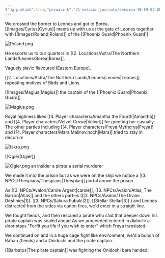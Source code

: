 ```yaml
---
{"dg-publish":true,"permalink":"/1-session-journals/session-19-19-07-2025/"}
---
```


We crossed the border to Leones and got to Borea. [[Images/Cyrius\|Cyrius]] meets up with us at the gate of Leones together with [[Images/Roland\|Roland]] of the [[Phoenix Guard\|Phoenix Guard]]

![Roland.png](/img/user/Images/Roland.png)


He escorts us to our quarters in [[2. Locations/Astra/The Northern Lands/Leones/Borea\|Borea]].

Vaguely slavic flavoured (Eastern Europe), 

[[2. Locations/Astra/The Northern Lands/Leones/Leones\|Leones]] repeating motives of Birds and Lions. 

[[Images/Magius\|Magius]] the captain of the [[Phoenix Guard\|Phoenix Guard]]

![Magius.png](/img/user/Images/Magius.png)

Royal highness likes [[4. Player characters/Amantha the Fourth\|Amantha]] and [[4. Player characters/Velvet Crowe\|Velvet]] for greeting her casually. The other parties including [[4. Player characters/Freya Mythcrya\|Freya]] and [[4. Player characters/Mara Malinovinoch\|Mara]] tried to stay in decorum

![Iskra.png](/img/user/Images/Iskra.png)

[[Ogier\|Ogier]]

![Ogier.png](/img/user/Images/Ogier.png) 
an insider a pirate a serial murderer


We made it into the prison but as we were on the ship we notice a [[3. NPCs/Thespians/Thespians\|Thespian]] portal above the prison.

As [[3. NPCs/Avalon/Carole Argent\|carole]], [[3. NPCs/Avalon/Atlas, The Barron\|Atlas]] and the others parties ([[3. NPCs/Avalon/The Divine Destinies\|1]]. [[3. NPCs/Sakura Fubuki\|2]]. [[Stellar Stellar\|3]].) and Leones distracted from the sides via canon fires, we'd enter in a straight line. 

We fought fiends, and then rescued a pirate who said that deeper down his pirate captain was sealed ahead 
As we proceeded entered in diabolic a door stays "Forfit you life if you wish to enter" which Freya translated. 

We continued on and in a huge cage fight like environment, we'd a bunch of Babau (fiends) and a Onidoshi and the pirate captain.

[[Barbatos\|The pirate captain]] was fighting the Onidoshi bare handed. 


